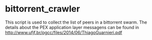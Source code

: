 # bittorrent_crawler
This script is used to collect the list of peers in a bittorrent swarm.
The details about the PEX application layer messagens can be found in http://www.ufjf.br/pgcc/files/2014/06/ThiagoGuarnieri.pdf
